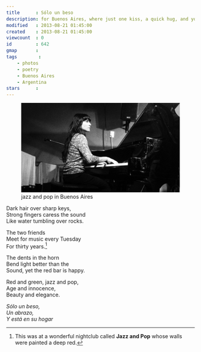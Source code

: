 ```yaml
---
title      : Sólo un beso
description: for Buenos Aires, where just one kiss, a quick hug, and you are home
modified   : 2013-08-21 01:45:00
created    : 2013-08-21 01:45:00
viewcount  : 0
id         : 642
gmap       : 
tags        :
    - photos
    - poetry
    - Buenos Aires
    - Argentina
stars      : 
---
```


<figure>
    <img src="img/photo.jpg">
    <figcaption>jazz and pop in Buenos Aires</figcaption>
</figure>

Dark hair over sharp keys,  
Strong fingers caress the sound  
Like water tumbling over rocks.

The two friends  
Meet for music every Tuesday   
For thirty years.[^1] 

The dents in the horn  
Bend light better than the   
Sound, yet the red bar is happy. 

Red and green, jazz and pop,  
Age and innocence,  
Beauty and elegance. 

*Sólo un beso,  
Un abrazo,  
Y está en su hogar*

<!--
<figure>
    <img src="img/IMG_4017.jpg">
    <figcaption>jazz and pop in Buenos Aires</figcaption>
</figure>



<figure>
    <img src="img/IMG_4021.jpg">
    <figcaption>jazz and pop in Buenos Aires</figcaption>
</figure>

<figure>
    <img src="img/IMG_4022.jpg">
    <figcaption>jazz and pop in Buenos Aires</figcaption>
</figure>

<figure>
    <img src="img/IMG_4025.jpg">
    <figcaption>jazz and pop in Buenos Aires</figcaption>
</figure>
-->

[^1]: This was at a wonderful nightclub called <b>Jazz and Pop</b> whose walls were painted a deep red.
